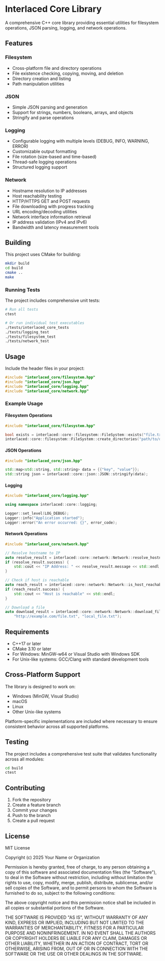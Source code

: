 # Interlaced Core Library

A comprehensive C++ core library providing essential utilities for filesystem operations, JSON parsing, logging, and network operations.

## Features

### Filesystem
- Cross-platform file and directory operations
- File existence checking, copying, moving, and deletion
- Directory creation and listing
- Path manipulation utilities

### JSON
- Simple JSON parsing and generation
- Support for strings, numbers, booleans, arrays, and objects
- Stringify and parse operations

### Logging
- Configurable logging with multiple levels (DEBUG, INFO, WARNING, ERROR)
- Customizable output formatting
- File rotation (size-based and time-based)
- Thread-safe logging operations
- Structured logging support

### Network
- Hostname resolution to IP addresses
- Host reachability testing
- HTTP/HTTPS GET and POST requests
- File downloading with progress tracking
- URL encoding/decoding utilities
- Network interface information retrieval
- IP address validation (IPv4 and IPv6)
- Bandwidth and latency measurement tools

## Building

This project uses CMake for building:

```bash
mkdir build
cd build
cmake ..
make
```

### Running Tests

The project includes comprehensive unit tests:

```bash
# Run all tests
ctest

# Or run individual test executables
./tests/interlaced_core_tests
./tests/logging_test
./tests/filesystem_test
./tests/network_test
```

## Usage

Include the header files in your project:

```cpp
#include "interlaced_core/filesystem.hpp"
#include "interlaced_core/json.hpp"
#include "interlaced_core/logging.hpp"
#include "interlaced_core/network.hpp"
```

### Example Usage

#### Filesystem Operations
```cpp
#include "interlaced_core/filesystem.hpp"

bool exists = interlaced::core::filesystem::FileSystem::exists("file.txt");
interlaced::core::filesystem::FileSystem::create_directories("path/to/dir");
```

#### JSON Operations
```cpp
#include "interlaced_core/json.hpp"

std::map<std::string, std::string> data = {{"key", "value"}};
std::string json = interlaced::core::json::JSON::stringify(data);
```

#### Logging
```cpp
#include "interlaced_core/logging.hpp"

using namespace interlaced::core::logging;

Logger::set_level(LOG_DEBUG);
Logger::info("Application started");
Logger::error("An error occurred: {}", error_code);
```

#### Network Operations
```cpp
#include "interlaced_core/network.hpp"

// Resolve hostname to IP
auto resolve_result = interlaced::core::network::Network::resolve_hostname("google.com");
if (resolve_result.success) {
    std::cout << "IP Address: " << resolve_result.message << std::endl;
}

// Check if host is reachable
auto reach_result = interlaced::core::network::Network::is_host_reachable("google.com");
if (reach_result.success) {
    std::cout << "Host is reachable" << std::endl;
}

// Download a file
auto download_result = interlaced::core::network::Network::download_file(
    "http://example.com/file.txt", "local_file.txt");
```

## Requirements

- C++17 or later
- CMake 3.10 or later
- For Windows: MinGW-w64 or Visual Studio with Windows SDK
- For Unix-like systems: GCC/Clang with standard development tools

## Cross-Platform Support

The library is designed to work on:
- Windows (MinGW, Visual Studio)
- macOS
- Linux
- Other Unix-like systems

Platform-specific implementations are included where necessary to ensure consistent behavior across all supported platforms.

## Testing

The project includes a comprehensive test suite that validates functionality across all modules:

```bash
cd build
ctest
```

## Contributing

1. Fork the repository
2. Create a feature branch
3. Commit your changes
4. Push to the branch
5. Create a pull request

## License

MIT License

Copyright (c) 2025 Your Name or Organization

Permission is hereby granted, free of charge, to any person obtaining a copy
of this software and associated documentation files (the "Software"), to deal
in the Software without restriction, including without limitation the rights
to use, copy, modify, merge, publish, distribute, sublicense, and/or sell
copies of the Software, and to permit persons to whom the Software is
furnished to do so, subject to the following conditions:

The above copyright notice and this permission notice shall be included in all
copies or substantial portions of the Software.

THE SOFTWARE IS PROVIDED "AS IS", WITHOUT WARRANTY OF ANY KIND, EXPRESS OR
IMPLIED, INCLUDING BUT NOT LIMITED TO THE WARRANTIES OF MERCHANTABILITY,
FITNESS FOR A PARTICULAR PURPOSE AND NONINFRINGEMENT. IN NO EVENT SHALL THE
AUTHORS OR COPYRIGHT HOLDERS BE LIABLE FOR ANY CLAIM, DAMAGES OR OTHER
LIABILITY, WHETHER IN AN ACTION OF CONTRACT, TORT OR OTHERWISE, ARISING FROM,
OUT OF OR IN CONNECTION WITH THE SOFTWARE OR THE USE OR OTHER DEALINGS IN THE
SOFTWARE.